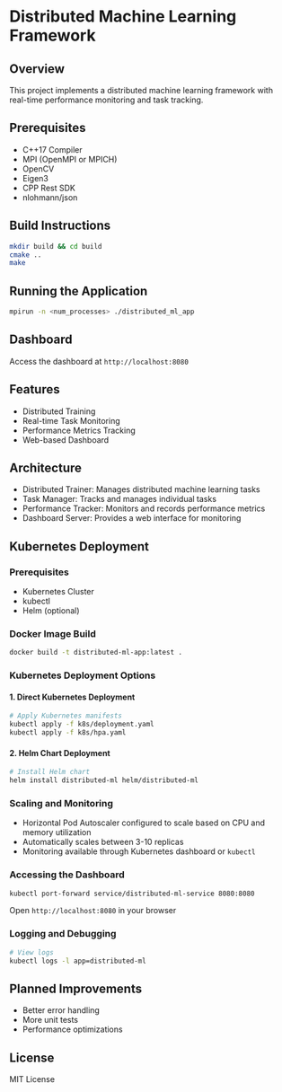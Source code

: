 # Distributed Machine Learning Framework

## Overview
This project implements a distributed machine learning framework with real-time performance monitoring and task tracking.

## Prerequisites
- C++17 Compiler
- MPI (OpenMPI or MPICH)
- OpenCV
- Eigen3
- CPP Rest SDK
- nlohmann/json

## Build Instructions
```bash
mkdir build && cd build
cmake ..
make
```

## Running the Application
```bash
mpirun -n <num_processes> ./distributed_ml_app
```

## Dashboard
Access the dashboard at `http://localhost:8080`

## Features
- Distributed Training
- Real-time Task Monitoring
- Performance Metrics Tracking
- Web-based Dashboard

## Architecture
- Distributed Trainer: Manages distributed machine learning tasks
- Task Manager: Tracks and manages individual tasks
- Performance Tracker: Monitors and records performance metrics
- Dashboard Server: Provides a web interface for monitoring

## Kubernetes Deployment

### Prerequisites
- Kubernetes Cluster
- kubectl
- Helm (optional)

### Docker Image Build
```bash
docker build -t distributed-ml-app:latest .
```

### Kubernetes Deployment Options

#### 1. Direct Kubernetes Deployment
```bash
# Apply Kubernetes manifests
kubectl apply -f k8s/deployment.yaml
kubectl apply -f k8s/hpa.yaml
```

#### 2. Helm Chart Deployment
```bash
# Install Helm chart
helm install distributed-ml helm/distributed-ml
```

### Scaling and Monitoring
- Horizontal Pod Autoscaler configured to scale based on CPU and memory utilization
- Automatically scales between 3-10 replicas
- Monitoring available through Kubernetes dashboard or `kubectl`

### Accessing the Dashboard
```bash
kubectl port-forward service/distributed-ml-service 8080:8080
```
Open `http://localhost:8080` in your browser

### Logging and Debugging
```bash
# View logs
kubectl logs -l app=distributed-ml
```

## Planned Improvements
- Better error handling
- More unit tests
- Performance optimizations

## License
MIT License
